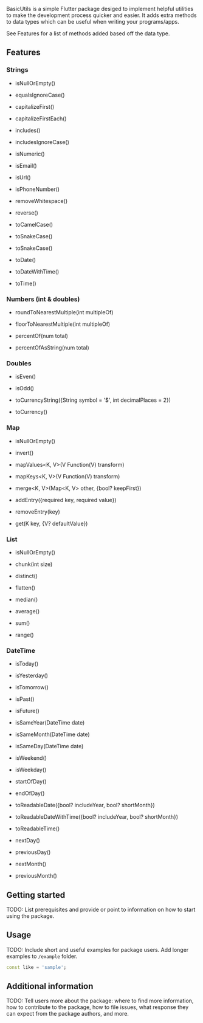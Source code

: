 <!--
This README describes the package. If you publish this package to pub.dev,
this README's contents appear on the landing page for your package.

For information about how to write a good package README, see the guide for
[writing package pages](https://dart.dev/tools/pub/writing-package-pages).

For general information about developing packages, see the Dart guide for
[creating packages](https://dart.dev/guides/libraries/create-packages)
and the Flutter guide for
[developing packages and plugins](https://flutter.dev/to/develop-packages).
-->

BasicUtils is a simple Flutter package desiged to implement helpful utilities to make the development process quicker and easier.
It adds extra methods to data types which can be useful when writing your programs/apps.

See Features for a list of methods added based off the data type.

## Features

<h3>Strings</h3>

- isNullOrEmpty()

- equalsIgnoreCase()

- capitalizeFirst()

- capitalizeFirstEach()

- includes()

- includesIgnoreCase()

- isNumeric()

- isEmail()

- isUrl()

- isPhoneNumber()

- removeWhitespace()

- reverse()

- toCamelCase()

- toSnakeCase()

- toSnakeCase()

- toDate()

- toDateWithTime()

- toTime()

<h3>Numbers (int & doubles)</h3>

- roundToNearestMultiple(int multipleOf)

- floorToNearestMultiple(int multipleOf)

- percentOf(num total)

- percentOfAsString(num total)

<h3>Doubles</h3>

- isEven()

- isOdd()

- toCurrencyString({String symbol = '\$', int decimalPlaces = 2})

- toCurrency()

<h3>Map</h3>

- isNullOrEmpty()

- invert()

- mapValues<K, V>(V Function(V) transform)

- mapKeys<K, V>(V Function(V) transform)

- merge<K, V>(Map<K, V> other, {bool? keepFirst})

- addEntry({required key, required value})

- removeEntry(key)

- get(K key, {V? defaultValue})

<h3>List</h3>

- isNullOrEmpty()

- chunk<T>(int size)

- distinct<T>()

- flatten<T>()

- median<T extends num>()

- average()

- sum<T extends num>()

- range<T extends num>()

<h3>DateTime</h3>

- isToday()

- isYesterday()

- isTomorrow()

- isPast()

- isFuture()

- isSameYear(DateTime date)

- isSameMonth(DateTime date)

- isSameDay(DateTime date)

- isWeekend()

- isWeekday()

- startOfDay()

- endOfDay()

- toReadableDate({bool? includeYear, bool? shortMonth})

- toReadableDateWithTime({bool? includeYear, bool? shortMonth})

- toReadableTime()

- nextDay()

- previousDay()

- nextMonth()

- previousMonth()

## Getting started

TODO: List prerequisites and provide or point to information on how to
start using the package.

## Usage

TODO: Include short and useful examples for package users. Add longer examples
to `/example` folder.

```dart
const like = 'sample';
```

## Additional information

TODO: Tell users more about the package: where to find more information, how to
contribute to the package, how to file issues, what response they can expect
from the package authors, and more.
